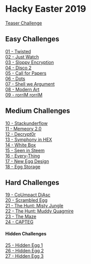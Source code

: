 # Hacky Easter 2019

[Teaser Challenge](teaser/)

## Easy Challenges

[01 - Twisted](01/) <br />
[02 - Just Watch](02/) <br />
[03 - Sloppy Encryption](03/) <br />
[04 - Disco 2](04/) <br />
[05 - Call for Papers](05/) <br />
[06 - Dots](06/) <br />
[07 - Shell we Argument](07/) <br />
[08 - Modern Art](08/) <br />
[09 - rorriM rorriM](09/)

## Medium Challenges

[10 - Stackunderflow](10/) <br />
[11 - Memeory 2.0](11/) <br />
[12 - Decrypt0r](12/) <br />
[13 - Symphony in HEX](13/) <br />
[14 - White Box](14/) <br />
[15 - Seen in Steem](15/) <br />
[16 - Every-Thing](16/) <br />
[17 - New Egg Design](17/) <br />
[18 - Egg Storage](18/)

## Hard Challenges

[19 - CoUmpact DiAsc](19/) <br />
[20 - Scrambled Egg](20/) <br />
[21 - The Hunt: Misty Jungle](21/) <br />
[22 - The Hunt: Muddy Quagmire](22/) <br />
[23 - The Maze](23/) <br />
[24 - CAPTEG](24/)

#### Hidden Challenges

[25 - Hidden Egg 1](25/) <br />
[26 - Hidden Egg 2](26/) <br />
[27 - Hidden Egg 3](27/)
